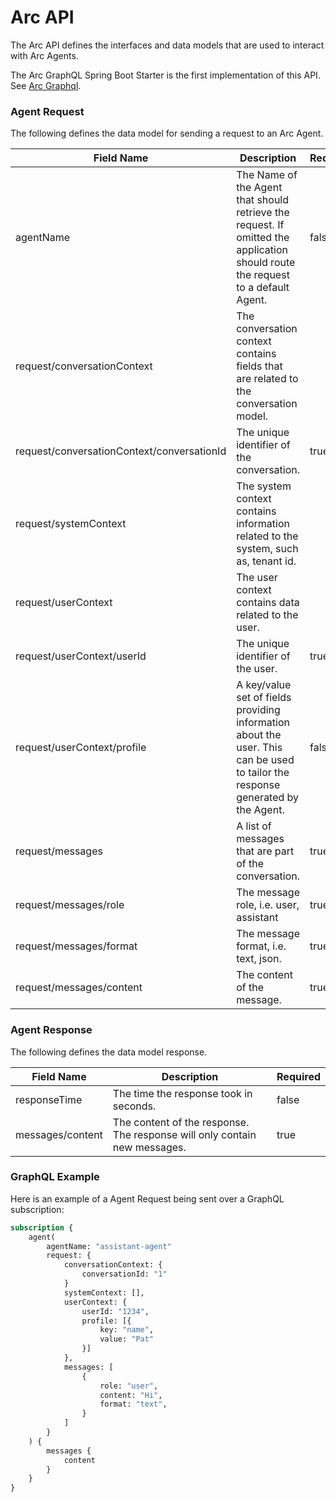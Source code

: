 

# Arc API

The Arc API defines the interfaces and data models that are used to interact with Arc Agents.

The Arc GraphQL Spring Boot Starter is the first implementation of this API. See [Arc Graphql](/docs/arc/spring/graphql).


### Agent Request

The following defines the data model for sending a request to an Arc Agent.

| Field Name                                 | Description                                                                                                                     | Required | 
|--------------------------------------------|---------------------------------------------------------------------------------------------------------------------------------|----------|
| agentName                                  | The Name of the Agent that should retrieve the request. If omitted the application should route the request to a default Agent. | false    |   
| request/conversationContext                | The conversation context contains fields that are related to the conversation model.                                            |          |   
| request/conversationContext/conversationId | The unique identifier of the conversation.                                                                                      | true     |
| request/systemContext                      | The system context contains information related to the system, such as, tenant id.                                              |          |   
| request/userContext                        | The user context contains data related to the user.                                                                             |          |   
| request/userContext/userId                 | The unique identifier of the user.                                                                                              | true     |   
| request/userContext/profile                | A key/value set of fields providing information about the user. This can be used to tailor the response generated by the Agent. | false    |   
| request/messages                           | A list of messages that are part of the conversation.                                                                           | true     |
| request/messages/role                      | The message role, i.e. user, assistant                                                                                          | true     |
| request/messages/format                    | The message format, i.e. text, json.                                                                                            | true     |
| request/messages/content                   | The content of the message.                                                                                                     | true     |


### Agent Response

The following defines the data model response.

| Field Name               | Description                                                               | Required | 
|--------------------------|---------------------------------------------------------------------------|----------|
| responseTime | The time the response took in seconds.                                    | false    |
| messages/content | The content of the response. The response will only contain new messages. | true     |


### GraphQL Example

Here is an example of a Agent Request being sent over a GraphQL subscription:

```graphql
subscription {
    agent(
        agentName: "assistant-agent"
        request: {
            conversationContext: {
                conversationId: "1"
            }
            systemContext: [],
            userContext: {
                userId: "1234",
                profile: [{
                    key: "name",
                    value: "Pat"
                }]
            },
            messages: [
                {
                    role: "user",
                    content: "Hi",
                    format: "text",
                }
            ]
        }
    ) {
        messages {
            content
        }
    }
}
```